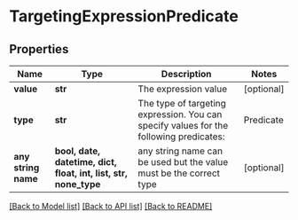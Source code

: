# TargetingExpressionPredicate


## Properties
Name | Type | Description | Notes
------------ | ------------- | ------------- | -------------
**value** | **str** | The expression value | [optional] 
**type** | **str** | The type of targeting expression. You can specify values for the following predicates: | Predicate | Description | | --- | --- | | &#x60;queryBroadMatches&#x60; | | &#x60;asinCategorySameAs&#x60; | Negatively Target the same category as the category expressed. | | &#x60;asinBrandSameAs&#x60; | Target the brand that is the same as the brand expressed. | | &#x60;asinPriceLessThan&#x60; | Target a price that is less than the price expressed. | | &#x60;asinPriceBetween&#x60; | Target a price that is between the prices expressed. | | &#x60;asinPriceGreaterThan&#x60; | Target a price that is greater than the price expressed. | | &#x60;asinReviewRatingLessThan&#x60; | Target a review rating less than the review rating that is expressed. | | &#x60;asinReviewRatingBetween&#x60; | Target a review rating that is between the review ratings expressed. | | &#x60;asinReviewRatingGreaterThan&#x60; | Target a review rating that is greater than the review rating expressed. | | &#x60;asinSameAs&#x60; | Target an ASIN that is the same as the ASIN expressed. | | &#x60;asinIsPrimeShippingEligible&#x60; | Target products that are Prime Shipping Eligible. This refinement can be applied at a category or brand level only. | | &#x60;asinAgeRangeSameAs&#x60; | Target an age range that is in the expressed range. This refinement can be applied for toys and games categories only. | | &#x60;asinGenreSameAs&#x60; | Target products related to the expressed genre. This refinement can be applied for Books and eBooks categories only.   | | [optional] 
**any string name** | **bool, date, datetime, dict, float, int, list, str, none_type** | any string name can be used but the value must be the correct type | [optional]

[[Back to Model list]](../README.md#documentation-for-models) [[Back to API list]](../README.md#documentation-for-api-endpoints) [[Back to README]](../README.md)


